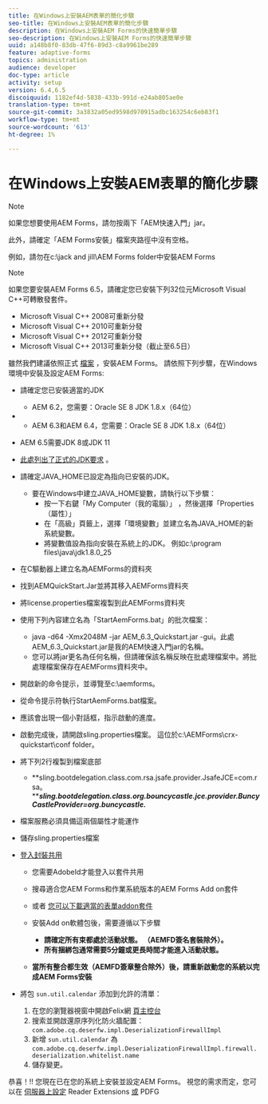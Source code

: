 ```yaml
---
title: 在Windows上安裝AEM表單的簡化步驟
seo-title: 在Windows上安裝AEM表單的簡化步驟
description: 在Windows上安裝AEM Forms的快速簡單步驟
seo-description: 在Windows上安裝AEM Forms的快速簡單步驟
uuid: a148b8f0-83db-47f6-89d3-c8a9961be289
feature: adaptive-forms
topics: administration
audience: developer
doc-type: article
activity: setup
version: 6.4,6.5
discoiquuid: 1182ef4d-5838-433b-991d-e24ab805ae0e
translation-type: tm+mt
source-git-commit: 3a3832a05ed9598d970915adbc163254c6eb83f1
workflow-type: tm+mt
source-wordcount: '613'
ht-degree: 1%

---
```



# 在Windows上安裝AEM表單的簡化步驟

>[!NOTE]
>
>如果您想要使用AEM Forms，請勿按兩下「AEM快速入門」jar。
>
>此外，請確定「AEM Forms安裝」檔案夾路徑中沒有空格。
>
>例如，請勿在c:\jack and jill\AEM Forms folder中安裝AEM Forms

>[!NOTE]
>
>如果您要安裝AEM Forms 6.5，請確定您已安裝下列32位元Microsoft Visual C++可轉散發套件。
>
>* Microsoft Visual C++ 2008可重新分發
>* Microsoft Visual C++ 2010可重新分發
>* Microsoft Visual C++ 2012可重新分發
>* Microsoft Visual C++ 2013可重新分發（截止至6.5日）


雖然我們建議依照正式 [檔案](https://helpx.adobe.com/experience-manager/6-3/forms/using/installing-configuring-aem-forms-osgi.html) ，安裝AEM Forms。 請依照下列步驟，在Windows環境中安裝及設定AEM Forms:

* 請確定您已安裝適當的JDK
   * AEM 6.2，您需要：Oracle SE 8 JDK 1.8.x（64位）
* 
   * AEM 6.3和AEM 6.4，您需要：Oracle SE 8 JDK 1.8.x（64位）
* AEM 6.5需要JDK 8或JDK 11
* [此處列出了正式的JDK要求](https://helpx.adobe.com/experience-manager/6-3/sites/deploying/using/technical-requirements.html) 。
* 請確定JAVA_HOME已設定為指向已安裝的JDK。
   * 要在Windows中建立JAVA_HOME變數，請執行以下步驟：
      * 按一下右鍵「My Computer（我的電腦）」 ，然後選擇「Properties（屬性）」
      * 在「高級」頁籤上，選擇「環境變數」並建立名為JAVA_HOME的新系統變數。
      * 將變數值設為指向安裝在系統上的JDK。 例如c:\program files\java\jdk1.8.0_25

* 在C驅動器上建立名為AEMForms的資料夾
* 找到AEMQuickStart.Jar並將其移入AEMForms資料夾
* 將license.properties檔案複製到此AEMForms資料夾
* 使用下列內容建立名為「StartAemForms.bat」的批次檔案：
   * java -d64 -Xmx2048M -jar AEM_6.3_Quickstart.jar -gui。此處AEM_6.3_Quickstart.jar是我的AEM快速入門jar的名稱。
   * 您可以將jar更名為任何名稱，但請確保該名稱反映在批處理檔案中。將批處理檔案保存在AEMForms資料夾中。

* 開啟新的命令提示，並導覽至c:\aemforms。

* 從命令提示符執行StartAemForms.bat檔案。

* 應該會出現一個小對話框，指示啟動的進度。

* 啟動完成後，請開啟sling.properties檔案。 這位於c:\AEMForms\crx-quickstart\conf folder。

* 將下列2行複製到檔案底部
   * **sling.bootdelegation.class.com.rsa.jsafe.provider.JsafeJCE=com.rsa。*****sling.bootdelegation.class.org.bouncycastle.jce.provider.BuncyCastleProvider=org.buncycastle.***
* 檔案服務必須具備這兩個屬性才能運作
* 儲存sling.properties檔案

* [登入封裝共用 ](http://localhost:4502/crx/packageshare/login.html)

   * 您需要AdobeId才能登入以套件共用
   * 搜尋適合您AEM Forms和作業系統版本的AEM Forms Add on套件
   * 或者 [您可以下載適當的表單addon套件](https://helpx.adobe.com/aem-forms/kb/aem-forms-releases.html)
   * 安裝Add on軟體包後，需要遵循以下步驟

      * **請確定所有束都處於活動狀態。 （AEMFD簽名套裝除外）。**
      * **所有捆綁包通常需要5分鐘或更長時間才能進入活動狀態。**
   * **當所有整合都生效（AEMFD簽章整合除外）後，請重新啟動您的系統以完成AEM Forms安裝**


* 將包 `sun.util.calendar` 添加到允許的清單：

   1. 在您的瀏覽器視窗中開啟Felix網 [頁主控台](http://localhost:4502/system/console/configMgr)
   2. 搜索並開啟還原序列化防火牆配置： `com.adobe.cq.deserfw.impl.DeserializationFirewallImpl`
   3. 新增 `sun.util.calendar` 為 `com.adobe.cq.deserfw.impl.DeserializationFirewallImpl.firewall.deserialization.whitelist.name`
   4. 儲存變更。

恭喜！!! 您現在已在您的系統上安裝並設定AEM Forms。
視您的需求而定，您可以在 [伺服器上設定](https://helpx.adobe.com/experience-manager/6-3/forms/using/configuring-document-services.html) Reader Extensions [ 或](https://helpx.adobe.com/experience-manager/6-3/forms/using/install-configure-pdf-generator.html) PDFG
